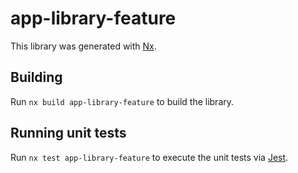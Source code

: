 # app-library-feature

This library was generated with [Nx](https://nx.dev).

## Building

Run `nx build app-library-feature` to build the library.

## Running unit tests

Run `nx test app-library-feature` to execute the unit tests via [Jest](https://jestjs.io).

